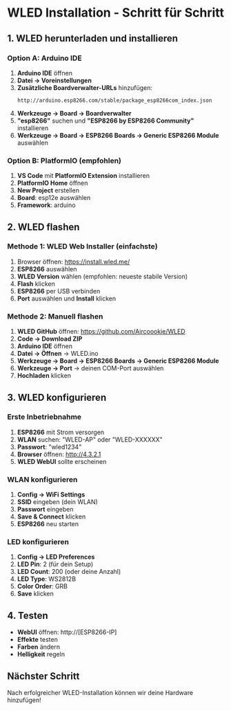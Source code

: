 # WLED Installation - Schritt für Schritt

## 1. WLED herunterladen und installieren

### Option A: Arduino IDE
1. **Arduino IDE** öffnen
2. **Datei → Voreinstellungen**
3. **Zusätzliche Boardverwalter-URLs** hinzufügen:
   ```
   http://arduino.esp8266.com/stable/package_esp8266com_index.json
   ```
4. **Werkzeuge → Board → Boardverwalter**
5. **"esp8266"** suchen und **"ESP8266 by ESP8266 Community"** installieren
6. **Werkzeuge → Board → ESP8266 Boards → Generic ESP8266 Module** auswählen

### Option B: PlatformIO (empfohlen)
1. **VS Code** mit **PlatformIO Extension** installieren
2. **PlatformIO Home** öffnen
3. **New Project** erstellen
4. **Board**: esp12e auswählen
5. **Framework**: arduino

## 2. WLED flashen

### Methode 1: WLED Web Installer (einfachste)
1. Browser öffnen: https://install.wled.me/
2. **ESP8266** auswählen
3. **WLED Version** wählen (empfohlen: neueste stabile Version)
4. **Flash** klicken
5. **ESP8266** per USB verbinden
6. **Port** auswählen und **Install** klicken

### Methode 2: Manuell flashen
1. **WLED GitHub** öffnen: https://github.com/Aircoookie/WLED
2. **Code → Download ZIP**
3. **Arduino IDE** öffnen
4. **Datei → Öffnen** → WLED.ino
5. **Werkzeuge → Board → ESP8266 Boards → Generic ESP8266 Module**
6. **Werkzeuge → Port** → deinen COM-Port auswählen
7. **Hochladen** klicken

## 3. WLED konfigurieren

### Erste Inbetriebnahme
1. **ESP8266** mit Strom versorgen
2. **WLAN** suchen: "WLED-AP" oder "WLED-XXXXXX"
3. **Passwort**: "wled1234"
4. **Browser** öffnen: http://4.3.2.1
5. **WLED WebUI** sollte erscheinen

### WLAN konfigurieren
1. **Config → WiFi Settings**
2. **SSID** eingeben (dein WLAN)
3. **Passwort** eingeben
4. **Save & Connect** klicken
5. **ESP8266** neu starten

### LED konfigurieren
1. **Config → LED Preferences**
2. **LED Pin**: 2 (für dein Setup)
3. **LED Count**: 200 (oder deine Anzahl)
4. **LED Type**: WS2812B
5. **Color Order**: GRB
6. **Save** klicken

## 4. Testen
- **WebUI** öffnen: http://[ESP8266-IP]
- **Effekte** testen
- **Farben** ändern
- **Helligkeit** regeln

## Nächster Schritt
Nach erfolgreicher WLED-Installation können wir deine Hardware hinzufügen!
